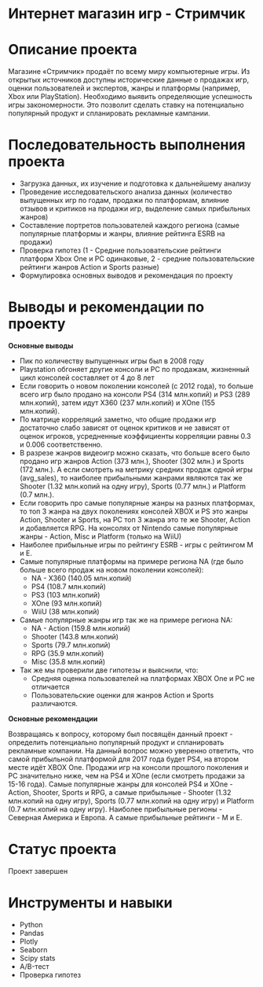 # Интернет магазин игр - Стримчик
# Описание проекта
Магазине «Стримчик» продаёт по всему миру компьютерные игры. Из открытых источников доступны исторические данные о продажах игр, оценки пользователей и экспертов, жанры и платформы (например, Xbox или PlayStation). Необходимо выявить определяющие успешность игры закономерности. Это позволит сделать ставку на потенциально популярный продукт и спланировать рекламные кампании.
# Последовательность выполнения проекта
* Загрузка данных, их изучение и подготовка к дальнейшему анализу
* Проведение исследовательского анализа данных (количество выпущенных игр по годам, продажи по платформам, влияние отзывов и критиков на продажи игр, выделение самых прибыльных жанров)
* Составление портретов пользователей каждого региона (самые популярные платформы и жанры, влияние рейтинга ESRB на продажи)
* Проверка гипотез (1 - Средние пользовательские рейтинги платформ Xbox One и PC одинаковые, 2 - средние пользовательские рейтинги жанров Action и Sports разные)
* Формулировка основных выводов и рекомендация по проекту

# Выводы и рекомендации по проекту

**Основные выводы**

* Пик по количеству выпущенных игры был в 2008 году 
* Playstation обгоняет другие консоли и PC по продажам, жизненный цикл консолей составляет от 4 до 8 лет
* Если говорить о новом поколении консолей (с 2012 года), то больше всего игр было продано на консоли PS4 (314 млн.копий) и PS3 (289 млн.копий), затем идут X360 (237 млн.копий) и XOne (155 млн.копий).
* По матрице корреляций заметно, что общие продажи игр достаточно слабо зависят от оценок критиков и не зависят от оценок игроков, усредненные коэффициенты корреляции равны 0.3 и 0.006 соответственно.
* В разрезе жанров видеоигр можно сказать, что больше всего было продано игр жанров Action (373 млн.), Shooter (302 млн.) и Sports (172 млн.). А если смотреть на метрику средних продаж одной игры (avg_sales), то наиболее прибыльными жанрами являются так же Shooter (1.32 млн.копий на одну игру), Sports (0.77 млн.) и Platform (0.7 млн.). 
* Если говорить про самые популярные жанры на разных платформах, то топ 3 жанра на двух поколениях консолей XBOX и PS это жанры Action, Shooter и Sports, на PC топ 3 жанра это те же Shooter, Action и добавляется RPG. На консолях от Nintendo самые популярные жанры - Action, Misc и Platform (только на WiiU)
* Наиболее прибыльные игры по рейтингу ESRB - игры с рейтингом M и E.
* Самые популярные платформы на примере регионa NA (где было больше всего продаж на новом поколении консолей): 
    * NA - X360 (140.05 млн.копий)
    * PS4 (108.7 млн.копий)
    * PS3 (103 млн.копий)
    * XOne (93 млн.копий) 
    * WiiU (38 млн.копий)
* Самые популярные жанры игр так же на примере региона NA:
    * NA - Action (159.8 млн.копий)
    * Shooter (143.8 млн.копий)
    * Sports (79.7 млн.копий)
    * RPG (35.9 млн.копий)
    * Misc (35.8 млн.копий)
* Так же мы проверили две гипотезы и выяснили, что:
    * Средняя оценка пользователей на платформах XBOX One и PC не отличается
    * Пользовательские оценки для жанров Action и Sports различаются.

**Основные рекомендации**

Возвращаясь к вопросу, которому был посвящён данный проект - определить потенциально популярный продукт и спланировать рекламные компании. На данный вопрос можно уверенно ответить, что самой прибыльной платформой для 2017 года будет PS4, на втором месте идёт XBOX One. Продажи игр на консоли прошлого поколения и PC значительно ниже, чем на PS4 и XOne (если смотреть продажи за 15-16 года). Самые популярные жанры для консолей PS4 и XOne - Action, Shooter, Sports и RPG, а самые прибыльные -  Shooter (1.32 млн.копий на одну игру), Sports (0.77 млн.копий на одну игру) и Platform (0.7 млн.копий на одну игру). Наиболее прибыльные регионы - Северная Америка и Европа. А самые прибыльные рейтинги - М и Е.

# Статус проекта
Проект завершен

# Инструменты и навыки
- Python
- Pandas
- Plotly
- Seaborn
- Scipy stats
- A/B-тест
- Проверка гипотез


